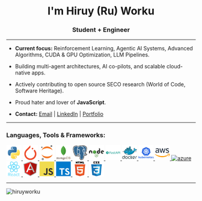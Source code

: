 <h1 align="center">I'm Hiruy (Ru) Worku</h1>
<h3 align="center">Student + Engineer</h3>

---

-  **Current focus:** Reinforcement Learning, Agentic AI Systems, Advanced Algorithms, CUDA & GPU Optimization, LLM Pipelines.
-  Building multi-agent architectures, AI co-pilots, and scalable cloud-native apps.
-  Actively contributing to open source SECO research (World of Code, Software Heritage).
-  Proud hater and lover of **JavaScript**.

-  **Contact:** [Email](mailto:hiruyworku00@gmail.com) | [LinkedIn](https://www.linkedin.com/in/hiruyworku) | [Portfolio](https://hiruyworku.com)

---

<h3 align="left">Languages, Tools & Frameworks:</h3>

<p align="left">


<!-- AI / ML / Data first -->
<a href="https://www.python.org" target="_blank">
  <img src="https://raw.githubusercontent.com/devicons/devicon/master/icons/python/python-original.svg" alt="python" width="40" height="40" />
</a>
<a href="https://pytorch.org/" target="_blank">
  <img src="https://raw.githubusercontent.com/devicons/devicon/master/icons/pytorch/pytorch-original.svg" alt="pytorch" width="40" height="40" />
</a>
<a href="https://jupyter.org/" target="_blank">
  <img src="https://raw.githubusercontent.com/devicons/devicon/master/icons/jupyter/jupyter-original.svg" alt="jupyter" width="40" height="40" />
</a>
<a href="https://www.mongodb.com/" target="_blank">
  <img src="https://raw.githubusercontent.com/devicons/devicon/master/icons/mongodb/mongodb-original-wordmark.svg" alt="mongodb" width="40" height="40" />
</a>
<a href="https://www.postgresql.org/" target="_blank">
  <img src="https://raw.githubusercontent.com/devicons/devicon/master/icons/postgresql/postgresql-original.svg" alt="sql" width="40" height="40" />
</a>

<!-- Backend / Infra -->
<a href="https://nodejs.org/" target="_blank">
  <img src="https://raw.githubusercontent.com/devicons/devicon/master/icons/nodejs/nodejs-original-wordmark.svg" alt="nodejs" width="40" height="40" />
</a>
<a href="https://fastapi.tiangolo.com/" target="_blank">
  <img src="https://raw.githubusercontent.com/devicons/devicon/master/icons/fastapi/fastapi-original-wordmark.svg" alt="fastapi" width="40" height="40" />
</a>
<a href="https://www.docker.com/" target="_blank">
  <img src="https://raw.githubusercontent.com/devicons/devicon/master/icons/docker/docker-original-wordmark.svg" alt="docker" width="40" height="40" />
</a>
<a href="https://kubernetes.io/" target="_blank">
  <img src="https://raw.githubusercontent.com/devicons/devicon/master/icons/kubernetes/kubernetes-plain-wordmark.svg" alt="kubernetes" width="40" height="40" />
</a>
<a href="https://aws.amazon.com" target="_blank">
  <img src="https://raw.githubusercontent.com/devicons/devicon/master/icons/amazonwebservices/amazonwebservices-original-wordmark.svg" alt="aws" width="40" height="40" />
</a>
<a href="https://azure.microsoft.com/en-in/" target="_blank">
  <img src="https://www.vectorlogo.zone/logos/microsoft_azure/microsoft_azure-icon.svg" alt="azure" width="40" height="40" />
</a>

<!-- Frontend -->
<a href="https://reactjs.org/" target="_blank">
  <img src="https://raw.githubusercontent.com/devicons/devicon/master/icons/react/react-original-wordmark.svg" alt="react" width="40" height="40" />
</a>
<a href="https://angular.io/" target="_blank">
  <img src="https://raw.githubusercontent.com/devicons/devicon/master/icons/angularjs/angularjs-original.svg" alt="angular" width="40" height="40" />
</a>
<a href="https://developer.mozilla.org/en-US/docs/Web/JavaScript" target="_blank">
  <img src="https://raw.githubusercontent.com/devicons/devicon/master/icons/javascript/javascript-original.svg" alt="javascript" width="40" height="40" />
</a>
<a href="https://www.typescriptlang.org/" target="_blank">
  <img src="https://raw.githubusercontent.com/devicons/devicon/master/icons/typescript/typescript-original.svg" alt="typescript" width="40" height="40" />
</a>
<a href="https://www.w3.org/html/" target="_blank">
  <img src="https://raw.githubusercontent.com/devicons/devicon/master/icons/html5/html5-original-wordmark.svg" alt="html5" width="40" height="40" />
</a>
<a href="https://www.w3.org/Style/CSS/" target="_blank">
  <img src="https://raw.githubusercontent.com/devicons/devicon/master/icons/css3/css3-original-wordmark.svg" alt="css" width="40" height="40" />
</a>

</p>

---

<p>
<img align="left" src="https://github-readme-stats.vercel.app/api/top-langs/?username=hiruyworku&layout=compact&theme=midnight-purple" alt="hiruyworku" />
</p>
